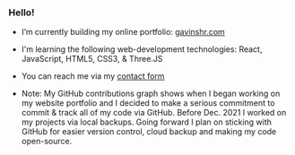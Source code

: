 ### Hello!
- I’m currently building my online portfolio: [gavinshr.com](https://www.gavinshr.com)   
- I'm learning the following web-development technologies: React, JavaScript, HTML5, CSS3, & Three.JS
- You can reach me via my [contact form](https://www.gavinshr.com/#contact)  

- Note: My GitHub contributions graph shows when I began working on my website portfolio and I decided to make a serious commitment to commit & track all of my code via GitHub. Before Dec. 2021 I worked on my projects via local backups. Going forward I plan on sticking with GitHub for easier version control, cloud backup and making my code open-source.
